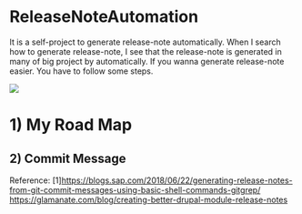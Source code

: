 # ReleaseNoteAutomation
It is a self-project to generate release-note automatically.
When I search how to generate release-note, I see that the release-note is generated in many of big project by automatically. If you wanna generate release-note easier. You have to follow some steps. 

![](https://pandao.github.io/editor.md/images/logos/editormd-logo-180x180.png)
# 1) My Road Map
## 2) Commit Message

Reference:
[1]https://blogs.sap.com/2018/06/22/generating-release-notes-from-git-commit-messages-using-basic-shell-commands-gitgrep/
https://glamanate.com/blog/creating-better-drupal-module-release-notes

